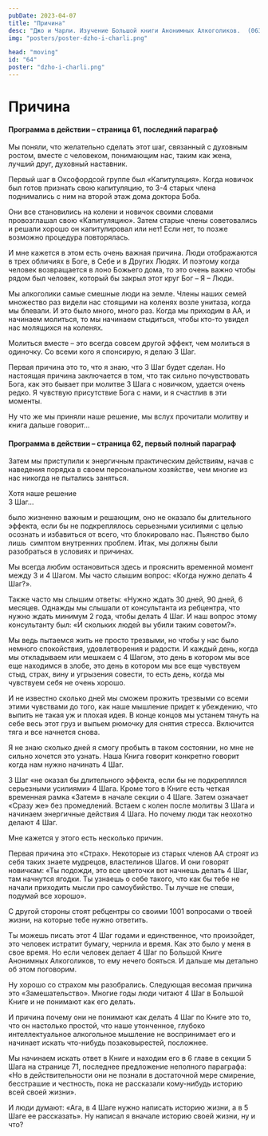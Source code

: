 ```yaml
---
pubDate: 2023-04-07
title: "Причина"
desc: "Джо и Чарли. Изучение Большой книги Анонимных Алкоголиков.  (063)"
img: "posters/poster-dzho-i-charli.png"

head: "moving"
id: "64"
poster: "dzho-i-charli.png"
---
```


# Причина

#### Программа в действии – страница 61, последний параграф

Мы поняли, что желательно сделать этот шаг, связанный с духовным ростом, вместе с человеком, понимающим нас, таким как жена, лучший друг, духовный наставник.

Первый шаг в Оксофордсой группе был «Капитуляция». Когда новичок был готов признать свою капитуляцию, то 3-4 старых члена поднимались с ним на второй этаж дома доктора Боба.

Они все становились на колени и новичок своими словами провозглашал свою «Капитуляцию». Затем старые члены советовались и решали хорошо он капитулировал или нет! Если нет, то позже возможно процедура повторялась.

И мне кажется в этом есть очень важная причина. Люди отображаются в трех обличиях в Боге, в Себе и в Других Людях. И поэтому когда человек возвращается в лоно Божьего дома, то это очень важно чтобы рядом был человек, который бы закрыл этот круг Бог – Я – Люди.

Мы алкоголики самые смешные люди на земле. Члены наших семей множество раз видели нас стоящими на коленях возле унитаза, когда мы блевали. И это было много, много раз. Когда мы приходим в АА, и начинаем молиться, то мы начинаем стыдиться, чтобы кто-то увидел нас молящихся на коленях.

Молиться вместе – это всегда совсем другой эффект, чем молиться в одиночку. Со всеми кого я спонсирую, я делаю 3 Шаг.

Первая причина это то, что я знаю, что 3 Шаг будет сделан. Но настоящая причина заключается в том, что так сильно почувствовать Бога, как это бывает при молитве 3 Шага с новичком, удается очень редко. Я чувствую присутствие Бога с нами, и я счастлив в эти моменты.

Ну что же мы приняли наше решение, мы вслух прочитали молитву и книга дальше говорит…

#### Программа в действии – страница 62, первый полный параграф

Затем мы приступили к энергичным практическим действиям, начав с наведения порядка в своем персональном хозяйстве, чем многие из нас никогда не пытались заняться.

Хотя наше решение <br>
3 Шаг…

было жизненно важным и решающим, оно не оказало бы длительного эффекта, если бы не подкреплялось серьезными усилиями с целью осознать и избавиться от всего, что блокировало нас. Пьянство было лишь  симптом внутренних проблем. Итак, мы должны были разобраться в условиях и причинах.

Мы всегда любим остановиться здесь и прояснить временной момент между 3 и 4 Шагом. Мы часто слышим вопрос: «Когда нужно делать 4 Шаг?».

Также часто мы слышим ответы: «Нужно ждать 30 дней, 90 дней, 6 месяцев. Однажды мы слышали от консультанта из ребцентра, что нужно ждать минимум 2 года, чтобы делать 4 Шаг. И наш вопрос этому консультанту был: «И скольких людей вы убили таким советом?».

Мы ведь пытаемся жить не просто трезвыми, но чтобы у нас было немного спокойствия, удовлетворения и радости. И каждый день, когда мы откладываем или мешкаем с 4 Шагом, это день в котором мы все еще находимся в злобе, это день в котором мы все еще чувствуем стыд, страх, вину и угрызения совести, то есть день, когда мы чувствуем себя не очень хорошо.

И не известно сколько дней мы сможем прожить трезвыми со всеми этими чувствами до того, как наше мышление придет к убеждению, что выпить не такая уж и плохая идея. В конце концов мы устанем тянуть на себе весь этот груз и выпьем рюмочку для снятия стресса. Включится тяга и все начнется снова.

Я не знаю сколько дней я смогу пробыть в таком состоянии, но мне не сильно хочется это узнать. Наша Книга говорит конкретно говорит когда нам нужно начинать 4 Шаг.

3 Шаг «не оказал бы длительного эффекта, если бы не подкреплялся серьезными усилиями» 4 Шага.
Кроме того в Книге есть четкая временная рамка «Затем» в начале секции о 4 Шаге. Затем означает «Сразу же» без промедлений. Встаем с колен после молитвы 3 Шага и начинаем энергичные действия 4 Шага. Но почему люди так неохотно делают 4 Шаг.

Мне кажется у этого есть несколько причин.

Первая причина это «Страх». Некоторые из старых членов АА строят из себя таких знаете мудрецов, властелинов Шагов. И они говорят новичкам: «Ты подожди, это все цветочки вот начнешь делать 4 Шаг, там начнутся ягодки. Ты узнаешь о себе такого, что как бы тебе не начали приходить мысли про самоубийство. Ты лучше не спеши, подумай все хорошо».

С другой стороны стоят ребцентры со своими 1001 вопросами о твоей жизни, на которые тебе нужно ответить.

Ты можешь писать этот 4 Шаг годами и единственное, что произойдет, это человек истратит бумагу, чернила и время. Как это было у меня в свое время. Но если человек делает 4 Шаг по Большой Книге Анонимных Алкоголиков, то ему нечего бояться. И дальше мы детально об этом поговорим.

Ну хорошо со страхом мы разобрались. Следующая весомая причина это «Замешательство». Многие годы люди читают 4 Шаг в Большой Книге и не понимают как его делать.

И причина почему они не понимают как делать 4 Шаг по Книге это то, что он настолько простой, что наше утонченное, глубоко интеллектуальное алкогольное мышление не воспринимает его и начинает искать что-нибудь позаковырестей, посложнее.

Мы начинаем искать ответ в Книге и находим его в 6 главе в секции 5 Шага на странице 71, последнее предложение неполного параграфа: «Но в действительности они не познали в достаточной мере смирение, бесстрашие и честность, пока не рассказали кому-нибудь историю всей своей жизни».

И люди думают: «Ага, в 4 Шаге нужно написать историю жизни, а в 5 Шаге ее рассказать».
Ну написал я вначале историю своей жизни, ну и что?
